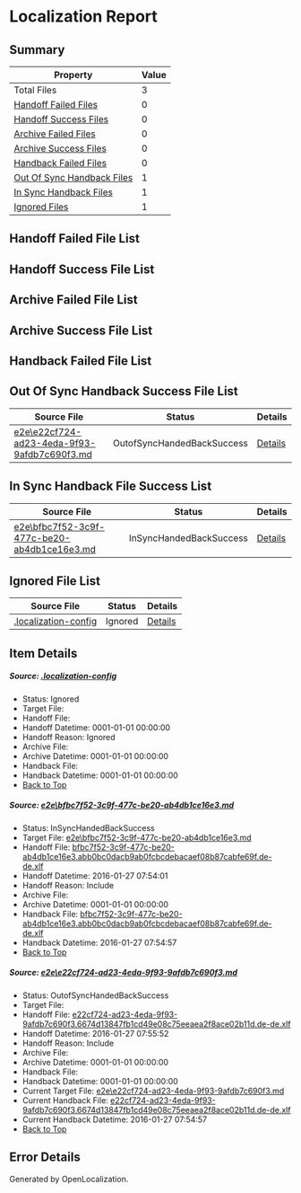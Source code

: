 # <a name='report-top'></a> Localization Report

## Summary
 Property | Value 
 -------- | ----- 
 Total Files | 3
[ Handoff Failed Files ](#handoff-failed-list)| 0
[ Handoff Success Files ](#handoff-success-list)| 0
[ Archive Failed Files ](#archive-failed-list)| 0
[ Archive Success Files ](#archive-success-list)| 0
[ Handback Failed Files ](#handback-failed-list)| 0
[ Out Of Sync Handback Files ](#outofsync-handback-success-list)| 1
[ In Sync Handback Files ](#insync-handback-success-list)| 1
[ Ignored Files ](#ignored-list)| 1

## <a name='handoff-failed-list'></a> Handoff Failed File List

## <a name='handoff-success-list'></a> Handoff Success File List

## <a name='archive-failed-list'></a> Archive Failed File List

## <a name='archive-success-list'></a> Archive Success File List

## <a name='handback-failed-list'></a> Handback Failed File List

## <a name='outofsync-handback-success-list'></a> Out Of Sync Handback Success File List
 Source File | Status | Details 
 ----------- | ------ | ------- 
 [e2e\e22cf724-ad23-4eda-9f93-9afdb7c690f3.md](https://github.com/OpenLocalizationTest/oltest/blob/869147df18276e6293d8624ba1dcca324c60d55d/e2e/e22cf724-ad23-4eda-9f93-9afdb7c690f3.md) | OutofSyncHandedBackSuccess | [Details](#08885d97b7dc8920d947eab2aff0905992dcd9472)

## <a name='insync-handback-success-list'></a> In Sync Handback File Success List
 Source File | Status | Details 
 ----------- | ------ | ------- 
 [e2e\bfbc7f52-3c9f-477c-be20-ab4db1ce16e3.md](https://github.com/OpenLocalizationTest/oltest/blob/1e18cb01ece32030acdeed6e1de9a833c69ef67e/e2e/bfbc7f52-3c9f-477c-be20-ab4db1ce16e3.md) | InSyncHandedBackSuccess | [Details](#60c40d6b4202098e8d7df741f593ee6dfac708ef1)

## <a name='ignored-list'></a> Ignored File List
 Source File | Status | Details 
 ----------- | ------ | ------- 
 [.localization-config](https://github.com/OpenLocalizationTest/oltest/blob/869147df18276e6293d8624ba1dcca324c60d55d/.localization-config) | Ignored | [Details](#e4725be8631cbe979bbe0fa8b97cd75f1fd41d4d0)

## Item Details
##### <a name='e4725be8631cbe979bbe0fa8b97cd75f1fd41d4d0'></a> Source: [.localization-config](https://github.com/OpenLocalizationTest/oltest/blob/869147df18276e6293d8624ba1dcca324c60d55d/.localization-config)
* Status: Ignored
* Target File: 
* Handoff File: 
* Handoff Datetime: 0001-01-01 00:00:00
* Handoff Reason: Ignored
* Archive File: 
* Archive Datetime: 0001-01-01 00:00:00
* Handback File: 
* Handback Datetime: 0001-01-01 00:00:00
* [Back to Top](#report-top)

##### <a name='60c40d6b4202098e8d7df741f593ee6dfac708ef1'></a> Source: [e2e\bfbc7f52-3c9f-477c-be20-ab4db1ce16e3.md](https://github.com/OpenLocalizationTest/oltest/blob/1e18cb01ece32030acdeed6e1de9a833c69ef67e/e2e/bfbc7f52-3c9f-477c-be20-ab4db1ce16e3.md)
* Status: InSyncHandedBackSuccess
* Target File: [e2e\bfbc7f52-3c9f-477c-be20-ab4db1ce16e3.md](https://github.com/OpenLocalizationTestOrg/oltest.de-de/blob/871c92fcd478a3e92899ced7c62909fe5ec7cdaa/e2e/bfbc7f52-3c9f-477c-be20-ab4db1ce16e3.md)
* Handoff File: [bfbc7f52-3c9f-477c-be20-ab4db1ce16e3.abb0bc0dacb9ab0fcbcdebacaef08b87cabfe69f.de-de.xlf](https://github.com/OpenLocalizationTestOrg/olhandoff/blob/88f01fa413495bd9704c9879419298b3012f1ab1/ol-handoff/OpenLocalizationTestOrg/oltest.de-de/tianzh/bfbc7f52-3c9f-477c-be20-ab4db1ce16e3.abb0bc0dacb9ab0fcbcdebacaef08b87cabfe69f.de-de.xlf)
* Handoff Datetime: 2016-01-27 07:54:01
* Handoff Reason: Include
* Archive File: 
* Archive Datetime: 0001-01-01 00:00:00
* Handback File: [bfbc7f52-3c9f-477c-be20-ab4db1ce16e3.abb0bc0dacb9ab0fcbcdebacaef08b87cabfe69f.de-de.xlf](https://github.com/OpenLocalizationTestOrg/olhandback/blob/55ede9546b9e3a6f046df132962f704c4beaf23c/ol-handback/OpenLocalizationTestOrg/oltest.de-de/tianzh/bfbc7f52-3c9f-477c-be20-ab4db1ce16e3.abb0bc0dacb9ab0fcbcdebacaef08b87cabfe69f.de-de.xlf)
* Handback Datetime: 2016-01-27 07:54:57
* [Back to Top](#report-top)

##### <a name='08885d97b7dc8920d947eab2aff0905992dcd9472'></a> Source: [e2e\e22cf724-ad23-4eda-9f93-9afdb7c690f3.md](https://github.com/OpenLocalizationTest/oltest/blob/869147df18276e6293d8624ba1dcca324c60d55d/e2e/e22cf724-ad23-4eda-9f93-9afdb7c690f3.md)
* Status: OutofSyncHandedBackSuccess
* Target File: 
* Handoff File: [e22cf724-ad23-4eda-9f93-9afdb7c690f3.6674d13847fb1cd49e08c75eeaea2f8ace02b11d.de-de.xlf](https://github.com/OpenLocalizationTestOrg/olhandoff/blob/032fa58c010c77193afb027a4d3ce7581b41bf9b/ol-handoff/OpenLocalizationTestOrg/oltest.de-de/tianzh/e22cf724-ad23-4eda-9f93-9afdb7c690f3.6674d13847fb1cd49e08c75eeaea2f8ace02b11d.de-de.xlf)
* Handoff Datetime: 2016-01-27 07:55:52
* Handoff Reason: Include
* Archive File: 
* Archive Datetime: 0001-01-01 00:00:00
* Handback File: 
* Handback Datetime: 0001-01-01 00:00:00
* Current Target File: [e2e\e22cf724-ad23-4eda-9f93-9afdb7c690f3.md](https://github.com/OpenLocalizationTestOrg/oltest.de-de/blob/871c92fcd478a3e92899ced7c62909fe5ec7cdaa/e2e/e22cf724-ad23-4eda-9f93-9afdb7c690f3.md)
* Current Handback File: [e22cf724-ad23-4eda-9f93-9afdb7c690f3.6674d13847fb1cd49e08c75eeaea2f8ace02b11d.de-de.xlf](https://github.com/OpenLocalizationTestOrg/olhandback/blob/55ede9546b9e3a6f046df132962f704c4beaf23c/ol-handback/OpenLocalizationTestOrg/oltest.de-de/tianzh/e22cf724-ad23-4eda-9f93-9afdb7c690f3.6674d13847fb1cd49e08c75eeaea2f8ace02b11d.de-de.xlf)
* Current Handback Datetime: 2016-01-27 07:54:57
* [Back to Top](#report-top)


## Error Details

Generated by OpenLocalization.
